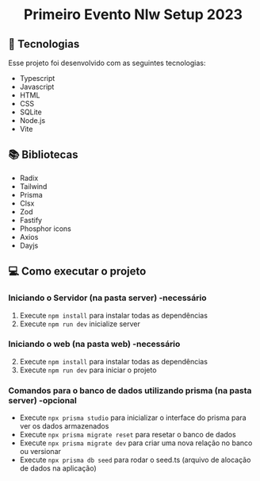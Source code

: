 <h1 align="center">Primeiro Evento Nlw Setup  2023</h1>

## 🚀 Tecnologias

Esse projeto foi desenvolvido com as seguintes tecnologias:

- Typescript
- Javascript
- HTML
- CSS
- SQLite
- Node.js
- Vite

## 📚 Bibliotecas
- Radix
- Tailwind
- Prisma
- Clsx
- Zod
- Fastify
- Phosphor icons
- Axios
- Dayjs


## 💻 Como executar o projeto

### Iniciando o Servidor (na pasta server) -necessário

1. Execute `npm install` para instalar todas as dependências
2. Execute `npm run dev` inicialize server

### Iniciando o web (na pasta web) -necessário

2. Execute `npm install` para instalar todas as dependências
3. Execute `npm run dev` para iniciar o projeto

### Comandos para o banco de dados utilizando prisma (na pasta server) -opcional

- Execute `npx prisma studio` para inicializar o interface do prisma para ver os dados armazenados
- Execute `npx prisma migrate reset` para resetar o banco de dados  
- Execute `npx prisma migrate dev` para criar uma nova relação no banco ou versionar
- Execute `npx prisma db seed` para rodar o seed.ts (arquivo de alocação de dados na aplicação)




